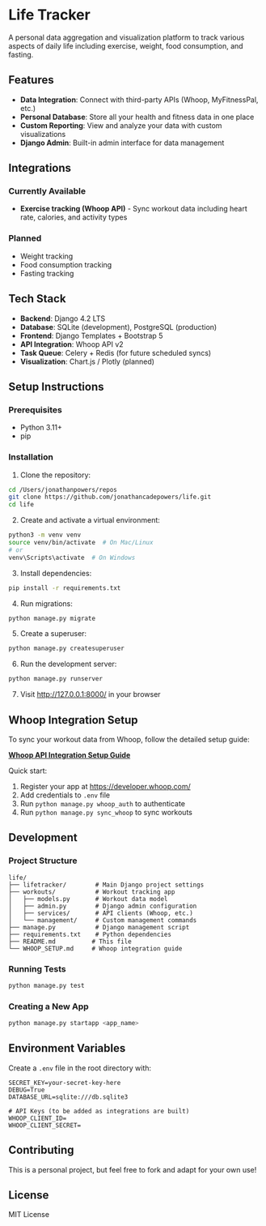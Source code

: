 # Life Tracker

A personal data aggregation and visualization platform to track various aspects of daily life including exercise, weight, food consumption, and fasting.

## Features

- **Data Integration**: Connect with third-party APIs (Whoop, MyFitnessPal, etc.)
- **Personal Database**: Store all your health and fitness data in one place
- **Custom Reporting**: View and analyze your data with custom visualizations
- **Django Admin**: Built-in admin interface for data management

## Integrations

### Currently Available
- **Exercise tracking (Whoop API)** - Sync workout data including heart rate, calories, and activity types

### Planned
- Weight tracking
- Food consumption tracking
- Fasting tracking

## Tech Stack

- **Backend**: Django 4.2 LTS
- **Database**: SQLite (development), PostgreSQL (production)
- **Frontend**: Django Templates + Bootstrap 5
- **API Integration**: Whoop API v2
- **Task Queue**: Celery + Redis (for future scheduled syncs)
- **Visualization**: Chart.js / Plotly (planned)

## Setup Instructions

### Prerequisites

- Python 3.11+
- pip

### Installation

1. Clone the repository:
```bash
cd /Users/jonathanpowers/repos
git clone https://github.com/jonathancadepowers/life.git
cd life
```

2. Create and activate a virtual environment:
```bash
python3 -m venv venv
source venv/bin/activate  # On Mac/Linux
# or
venv\Scripts\activate  # On Windows
```

3. Install dependencies:
```bash
pip install -r requirements.txt
```

4. Run migrations:
```bash
python manage.py migrate
```

5. Create a superuser:
```bash
python manage.py createsuperuser
```

6. Run the development server:
```bash
python manage.py runserver
```

7. Visit http://127.0.0.1:8000/ in your browser

## Whoop Integration Setup

To sync your workout data from Whoop, follow the detailed setup guide:

**[Whoop API Integration Setup Guide](WHOOP_SETUP.md)**

Quick start:
1. Register your app at https://developer.whoop.com/
2. Add credentials to `.env` file
3. Run `python manage.py whoop_auth` to authenticate
4. Run `python manage.py sync_whoop` to sync workouts

## Development

### Project Structure

```
life/
├── lifetracker/        # Main Django project settings
├── workouts/           # Workout tracking app
│   ├── models.py       # Workout data model
│   ├── admin.py        # Django admin configuration
│   ├── services/       # API clients (Whoop, etc.)
│   └── management/     # Custom management commands
├── manage.py           # Django management script
├── requirements.txt    # Python dependencies
├── README.md          # This file
└── WHOOP_SETUP.md     # Whoop integration guide
```

### Running Tests

```bash
python manage.py test
```

### Creating a New App

```bash
python manage.py startapp <app_name>
```

## Environment Variables

Create a `.env` file in the root directory with:

```
SECRET_KEY=your-secret-key-here
DEBUG=True
DATABASE_URL=sqlite:///db.sqlite3

# API Keys (to be added as integrations are built)
WHOOP_CLIENT_ID=
WHOOP_CLIENT_SECRET=
```

## Contributing

This is a personal project, but feel free to fork and adapt for your own use!

## License

MIT License
